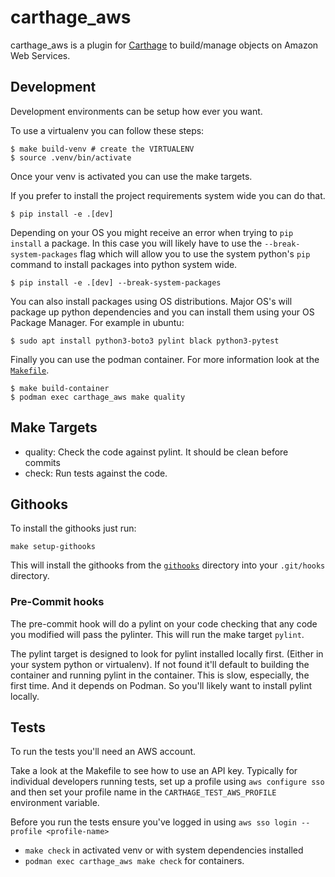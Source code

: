 # carthage_aws
carthage_aws is a plugin for [Carthage](https://github.com/Hadron/carthage) to build/manage objects on Amazon Web Services.

## Development

Development environments can be setup how ever you want. 

To use a virtualenv you can follow these steps:

```
$ make build-venv # create the VIRTUALENV
$ source .venv/bin/activate
```

Once your venv is activated you can use the make targets.

If you prefer to install the project requirements system wide you can do that. 

```
$ pip install -e .[dev]
```

Depending on your OS you might receive an error when trying to `pip install` a package. In this case
you will likely have to use the `--break-system-packages` flag which will allow you to use the system 
python's `pip` command to install packages into python system wide. 

```
$ pip install -e .[dev] --break-system-packages
```

You can also install packages using OS distributions. Major OS's will package up python dependencies
and you can install them using your OS Package Manager. For example in ubuntu:

```
$ sudo apt install python3-boto3 pylint black python3-pytest
```

Finally you can use the podman container. For more information look at the [`Makefile`](Makefile).

```
$ make build-container
$ podman exec carthage_aws make quality
```

## Make Targets

* quality: Check the code against pylint.  It should be clean before commits
* check: Run tests against the code.



## Githooks

To install the githooks just run: 

```
make setup-githooks
```

This will install the githooks from the [`githooks`](/githooks) directory into your `.git/hooks` 
directory. 

### Pre-Commit hooks

The pre-commit hook will do a pylint on your code checking that any code you modified will pass 
the pylinter. This will run the make target `pylint`. 

The pylint target is designed to look for pylint installed locally first. (Either in your system 
python or virtualenv). If not found it'll default to building the container and running pylint
in the container. This is slow, especially, the first time. And it depends on Podman. So you'll 
likely want to install pylint locally.

## Tests

To run the tests you'll need an AWS account. 

Take a look at the Makefile to see how to use an API key.  Typically
for individual developers running tests, set up a profile using `aws
configure sso` and then set your profile name in the
`CARTHAGE_TEST_AWS_PROFILE` environment variable.

Before you run the tests ensure you've logged in using `aws sso login --profile <profile-name>`

* `make check` in activated venv or with system dependencies installed
* `podman exec carthage_aws make check` for containers.
